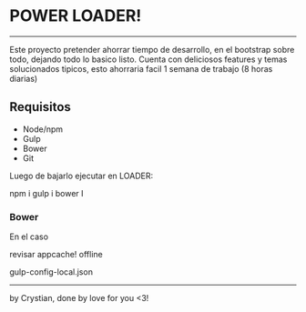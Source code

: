 # POWER LOADER!
---
Este proyecto pretender ahorrar tiempo de desarrollo, en el bootstrap sobre todo, dejando todo lo basico listo.
Cuenta con deliciosos features y temas solucionados tipicos, esto ahorraria facil 1 semana de trabajo (8 horas diarias)


## Requisitos

* Node/npm
* Gulp
* Bower
* Git

Luego de bajarlo ejecutar en LOADER:

npm i
gulp i
bower I

### Bower

En el caso 


revisar
appcache!
offline

gulp-config-local.json

---

by Crystian, done by love for you <3!
